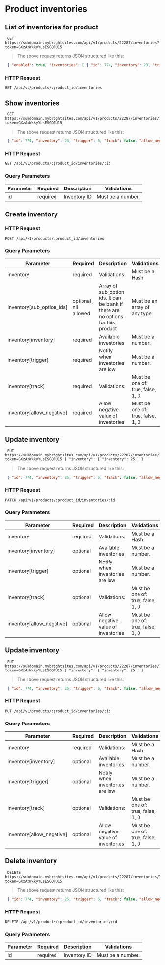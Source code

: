 #  Product inventories 

## List of inventories for product

```shell
 GET https://subdomain.mybrightsites.com/api/v1/products/22287/inventories?token=GXzAxWkkyYLsESGQTU15 
```

> The above request returns JSON structured like this:

```json
 { "enabled": true, "inventories": [ { "id": 774, "inventory": 23, "trigger": 6, "track": false, "allow_negative": false, "sub_sku": "S-Green", "sub_option_ids": [ 556255, 556155 ] } ] } 
```

### HTTP Request

`GET /api/v1/products/:product_id/inventories`



## Show inventories

```shell
 GET https://subdomain.mybrightsites.com/api/v1/products/22287/inventories/774?token=GXzAxWkkyYLsESGQTU15 
```

> The above request returns JSON structured like this:

```json
 { "id": 774, "inventory": 23, "trigger": 6, "track": false, "allow_negative": false, "sub_sku": "S-Green", "sub_option_ids": [ 556255, 556155 ] } 
```

### HTTP Request

`GET /api/v1/products/:product_id/inventories/:id`

### Query Parameters

Parameter | Required | Description | Validations
--------- | -------- | ----------- | -----------
id  |  required  | Inventory ID |  Must be a number. 


## Create inventory

### HTTP Request

`POST /api/v1/products/:product_id/inventories`

### Query Parameters

Parameter | Required | Description | Validations
--------- | -------- | ----------- | -----------
inventory  |  required  | Validations: |  Must be a Hash 
inventory[sub_option_ids]  |  optional , nil allowed  | Array of sub_option ids. It can be blank if there are no options for this product |  Must be an array of any type 
inventory[inventory]  |  required  | Available inventories |  Must be a number. 
inventory[trigger]  |  required  | Notify when inventories are low |  Must be a number. 
inventory[track]  |  required  | Validations: |  Must be one of: true, false, 1, 0 
inventory[allow_negative]  |  required  | Allow negative value of inventories |  Must be one of: true, false, 1, 0 


## Update inventory

```shell
 PUT https://subdomain.mybrightsites.com/api/v1/products/22287/inventories/774?token=GXzAxWkkyYLsESGQTU15 { "inventory": { "inventory": 25 } } 
```

> The above request returns JSON structured like this:

```json
 { "id": 774, "inventory": 25, "trigger": 6, "track": false, "allow_negative": false, "sub_sku": "S-Red", "sub_option_ids": [ 556255, 556156 ] } 
```

### HTTP Request

`PATCH /api/v1/products/:product_id/inventories/:id`

### Query Parameters

Parameter | Required | Description | Validations
--------- | -------- | ----------- | -----------
inventory  |  required  | Validations: |  Must be a Hash 
inventory[inventory]  |  optional  | Available inventories |  Must be a number. 
inventory[trigger]  |  optional  | Notify when inventories are low |  Must be a number. 
inventory[track]  |  optional  | Validations: |  Must be one of: true, false, 1, 0 
inventory[allow_negative]  |  optional  | Allow negative value of inventories |  Must be one of: true, false, 1, 0 


## Update inventory

```shell
 PUT https://subdomain.mybrightsites.com/api/v1/products/22287/inventories/774?token=GXzAxWkkyYLsESGQTU15 { "inventory": { "inventory": 25 } } 
```

> The above request returns JSON structured like this:

```json
 { "id": 774, "inventory": 25, "trigger": 6, "track": false, "allow_negative": false, "sub_sku": "S-Red", "sub_option_ids": [ 556255, 556156 ] } 
```

### HTTP Request

`PUT /api/v1/products/:product_id/inventories/:id`

### Query Parameters

Parameter | Required | Description | Validations
--------- | -------- | ----------- | -----------
inventory  |  required  | Validations: |  Must be a Hash 
inventory[inventory]  |  optional  | Available inventories |  Must be a number. 
inventory[trigger]  |  optional  | Notify when inventories are low |  Must be a number. 
inventory[track]  |  optional  | Validations: |  Must be one of: true, false, 1, 0 
inventory[allow_negative]  |  optional  | Allow negative value of inventories |  Must be one of: true, false, 1, 0 


## Delete inventory

```shell
 DELETE https://subdomain.mybrightsites.com/api/v1/products/22287/inventories/774?token=GXzAxWkkyYLsESGQTU15 
```

> The above request returns JSON structured like this:

```json
 { "id": 774, "inventory": 25, "trigger": 6, "track": false, "allow_negative": false, "sub_sku": "S-Red", "sub_option_ids": [ 556255, 556156 ] } 
```

### HTTP Request

`DELETE /api/v1/products/:product_id/inventories/:id`

### Query Parameters

Parameter | Required | Description | Validations
--------- | -------- | ----------- | -----------
id  |  required  | Inventory ID |  Must be a number. 



